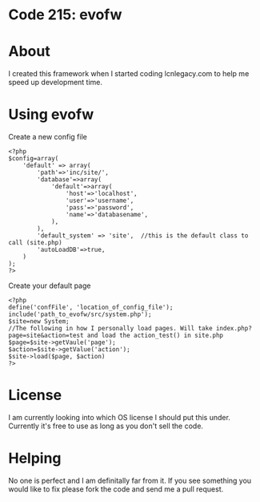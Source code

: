 Code 215: evofw
===============

# About
I created this framework when I started coding lcnlegacy.com to help me speed up development time.

# Using evofw
Create a new config file

    <?php
    $config=array(
        'default' => array(
            'path'=>'inc/site/',
            'database'=>array(
                'default'=>array(
                    'host'=>'localhost',
                    'user'=>'username',
                    'pass'=>'password',
                    'name'=>'databasename', 
                ),
            ),
            'default_system' => 'site',  //this is the default class to call (site.php)      
            'autoLoadDB'=>true,
        )
    );
    ?>  

Create your default page

    <?php
    define('confFile', 'location_of_config_file');
    include('path_to_evofw/src/system.php');
    $site=new System;
    //The following in how I personally load pages. Will take index.php?page=site&action=test and load the action_test() in site.php
    $page=$site->getVaule('page');
    $action=$site->getValue('action');
    $site->load($page, $action)
    ?>

# License
I am currently looking into which OS license I should put this under. Currently it's free to use as long as you don't sell the code.

# Helping
No one is perfect and I am definitally far from it. If you see something you would like to fix please fork the code and send me a pull request. 
